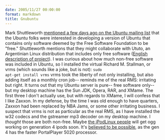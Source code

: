 ```yaml
---
date: 2005/11/27 00:00:00
format: markdown
title: Gnubuntu
---
```

Mark Shuttleworth <a href="http://lists.ubuntu.com/archives/ubuntu-devel/2005-November/013261.html">mentioned a few days ago on the Ubuntu mailing list</a> that the Ubuntu folks were interested in developing a version of Ubuntu that contains only software deemed by the Free Software Foundation to be "free." Shuttleworth mentions that they might collaborate with Ututo, an Argentinian Linux distribution that includes only free software (<a href="https://www.ututo.org/xp/modules/xoopsfaq/index.php?cat_id=5#q17">English description of project</a>).
I was curious about how much non-free software was included in Ubuntu, so I installed the virtual Richard M. Stallman, or vrms (which sounds like a joke, but is not):
<code>sudo apt-get install vrms</code>
vrms took the liberty of not only installing, but also adding itself as a monthly cron job-- reminds me of the real RMS: irritating but right.
It turns out that my Ubuntu server is pure-- free software only-- but my desktop machine has the Sun JDK, Opera, RAR, and XMame. The first three I don't actually use, but with regards to XMame, I will confess that I like Zaxxon. In my defense, by the time I was old enough to have quarters, Zaxxon had been replaced by NBA Jams, or some other irritating business.
I suspect that vrms is not as particular as the real RMS, as I have installed the w32 codecs and the gstreamer mp3 decoder on my desktop machine. I *thought* those are both non-free. Maybe <a href="http://ipodlinux.org/Main_Page">the iPodLinux people</a> will get ogg working on generation 4 ipods soon. It's <a href="http://www.gizmodo.com/archives/ogg-on-ipod-why-the-ipod-may-not-have-the-horsepower-for-ogg-015607.php">believed to be possible</a>, as the gen 4 has the faster PortalPlayer 5020 processor.

